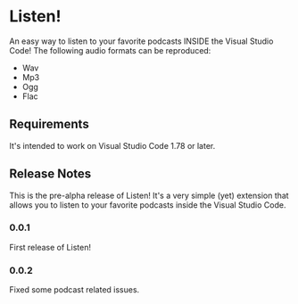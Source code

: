 # Listen!
An easy way to listen to your favorite podcasts INSIDE the Visual Studio Code!
The following audio formats can be reproduced:

 - Wav
 - Mp3
 - Ogg
 - Flac

## Requirements
It's intended to work on Visual Studio Code 1.78 or later.

## Release Notes
This is the pre-alpha release of Listen! It's a very simple (yet) extension that allows you to listen to your favorite podcasts inside the Visual Studio Code.

### 0.0.1
First release of Listen!

### 0.0.2
Fixed some podcast related issues.
